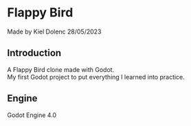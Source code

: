 # Flappy Bird
Made by Kiel Dolenc 28/05/2023

## Introduction
A Flappy Bird clone made with Godot.\
My first Godot project to put everything I learned into practice.

## Engine
Godot Engine 4.0